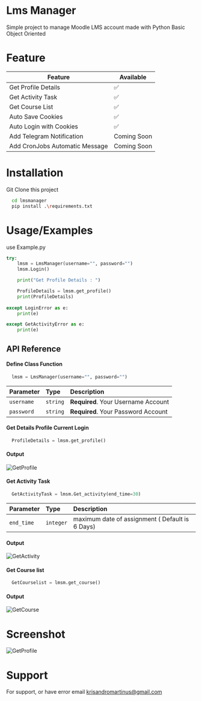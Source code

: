 
# Lms Manager

Simple project to manage Moodle LMS account made with Python Basic Object Oriented
# Feature

| Feature             | Available                                                                |
| ----------------- | ------------------------------------------------------------------ |
| Get Profile Details | ✅ |
| Get Activity Task | ✅ |
| Get Course List| ✅ |
| Auto Save Cookies | ✅ |
| Auto Login with Cookies | ✅ |
| Add Telegram Notification | Coming Soon |
| Add CronJobs Automatic Message | Coming Soon |


# Installation

Git Clone this project

```bash
  cd lmsmanager
  pip install .\requirements.txt
```
    
# Usage/Examples
use Example.py

```Python
try:
    lmsm = LmsManager(username="", password="")
    lmsm.Login()

    print("Get Profile Details : ")

    ProfileDetails = lmsm.get_profile()
    print(ProfileDetails)
    
except LoginError as e:
    print(e)

except GetActivityError as e:
    print(e)

```


## API Reference

#### Define Class Function

```Python
  lmsm = LmsManager(username="", password="")
```

| Parameter | Type     | Description                |
| :-------- | :------- | :------------------------- |
| `username` | `string` | **Required**. Your Username Account |
| `password` | `string` | **Required**. Your Password Account |

#### Get Details Profile Current Login

```Python
  ProfileDetails = lmsm.get_profile()
```
#### Output
![GetProfile](https://i.ibb.co/7NWZGb3/image.png)

#### Get Activity Task

```Python
  GetActivityTask = lmsm.Get_activity(end_time=30)
```

| Parameter | Type     | Description                |
| :-------- | :------- | :------------------------- |
| `end_time` | `integer` | maximum date of assignment ( Default is 6 Days) |

#### Output
![GetActivity](https://i.ibb.co/GRjS3pV/image.png)

#### Get Course list 

```Python
  GetCourselist = lmsm.get_course()
```

#### Output
![GetCourse](https://i.ibb.co/jTLvLm2/image.png)

# Screenshot

![GetProfile](https://i.ibb.co/XtpW3gM/image.png)

# Support

For support, or have error email krisandromartinus@gmail.com

